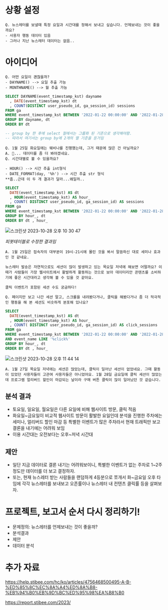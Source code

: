# 상황 설정

``` text
Q. 뉴스레터를 보낼때 특정 요일과 시간대를 정해서 보내고 싶습니다. 언제보내는 것이 좋을까요?
- 사용자 행동 데이터 있음
- 그러나 지난 뉴스레터 데이터는 없음..
```


# 아이디어

``` text
Q. 어떤 요일이 괜찮을까?
- DAYNAME() --> 요일 추출 가능
- MONTHNAME() --> 월 추출 가능
```

``` sql
SELECT DAYNAME(event_timestamp_kst) dayname
  , DATE(event_timestamp_kst) dt 
  , COUNT(DISTINCT user_pseudo_id, ga_session_id) sessions
FROM ga
WHERE event_timestamp_kst BETWEEN '2022-01-22 00:00:00' AND '2022-01-28 23:59:59'
GROUP BY dayname, dt 
ORDER BY dt

-- group by 한 후에 select 절에서는 그룹화 된 기준으로 생각해야함.
-- 따라서 여기서는 group by에 2개의 열 기준을 둔거임
```

``` text
Q. 1월 25일 화요일에는 웨비나를 진행했는데, 그거 때문에 많은 건 아닐까요?
A. 🤔... 데이터를 좀 더 봐야겠네요.
Q. 시간대별로 볼 수 있을까요?

- HOUR() --> 시간 추출 int형식
- DATE_FORMAT(day, '%h') --> 시간 추출 str 형식
**흠..근데 이 두 개 결과가 달라...왜일까..
```

``` sql
SELECT 
  DATE(event_timestamp_kst) AS dt 
  , HOUR(event_timestamp_kst) AS hour_ 
  , COUNT( DISTINCT user_pseudo_id, ga_session_id) AS sessions
FROM ga
WHERE event_timestamp_kst BETWEEN '2022-01-22 00:00:00' AND '2022-01-28 23:59:59'
GROUP BY hour_, dt
ORDER BY dt , hour_
```

![스크린샷 2023-10-28 오후 10 30 47](https://github.com/hozyhozy/-SQL-/assets/123252821/5ac54db3-ccf7-4da7-b02c-7f962db82e3b)


*피봇테이블로 수정한 결과임*



``` text
A. 1월 25일은 접속자의 대부분이 19시-21시에 몰린 것을 봐서 말씀하신 대로 세미나 효과인 것 같네요.

뉴스레터 발송은 자연적으로도 세션이 많이 발생하고 있는 목요일 저녁에 해보면 어떨까요? 이때가 사람들이 가장 웹사이트에서 활발하게 활동하는 것으로 보아 데이터리안 콘텐츠를 소비하기에 좋은 시간대라고 생각해 볼 수 있을 것 같아요.

클릭 이벤트가 포함된 세션 수도 궁금하다!

Q. 페이지만 보고 나간 세션 말고, 스크롤을 내려봤다거나, 클릭을 해봤다거나 좀 더 적극적인 행동을 해 본 세션도 비슷하게 분포해 있나요?
```

``` sql
SELECT 
  DATE(event_timestamp_kst) AS dt 
  , HOUR(event_timestamp_kst) AS hour_ 
  , COUNT( DISTINCT user_pseudo_id, ga_session_id) AS click_sessions
FROM ga
WHERE event_timestamp_kst BETWEEN '2022-01-22 00:00:00' AND '2022-01-28 23:59:59'
AND event_name LIKE '%click%'
GROUP BY hour_, dt
ORDER BY dt , hour_
```


![스크린샷 2023-10-28 오후 11 44 14](https://github.com/hozyhozy/-SQL-/assets/123252821/5a8e04d7-189f-4752-a415-72bf252f76a2)


``` text
A. 1월 27일 목요일 저녁에는 세션은 많았는데, 클릭이 일어난 세션이 없었네요. 그때 활동이 있었던 사용자들이 고관여 사용자들은 아니었어요. 1월 28일 금요일에 클릭 세션이 많았는데 프로그램 얼리버드 할인이 마감되는 날이라 구매 버튼 클릭이 많이 일어났던 것 같습니다.
```

## 분석 결과

- 토요일, 일요일, 월요일은 다른 요일에 비해 웹사이트 방문, 클릭 적음
- 화요일~금요일이 비교적 웹사이트 방문이 활발한 요일인데 분석을 진행한 주차에는 세미나, 얼리버드 할인 마감 등 특별한 이벤트가 많은 주차라서 현재 트래픽만 보고 결론을 내기에는 어려워 보임
- 이용 시간대는 오전보다는 오후~저녁 시간대



## 제안

- 일단 지금 데이터로 결론 내기는 어려워보이니, 특별한 이벤트가 없는 주차로 1~2주 정도만 데이터를 더 보고 결정하자.
- 또는, 현재 뉴스레터 받는 사람들을 랜덤하게 4등분으로 쪼개서 화~금요일 오후 타임에 각각 뉴스레터를 보내보고 오픈률이나 뉴스레터 내 컨텐츠 클릭률 등을 살펴보자.


# 프로젝트, 보고서 순서 다시 정리하기!

- 문제정의: 뉴스레터를 언제보내는 것이 좋을까?
- 분석결과
- 제안
- 데이터 분석



# 추가 자료
https://help.stibee.com/hc/ko/articles/4756468500495-A-B-%ED%85%8C%EC%8A%A4%ED%8A%B8-%EB%94%B0%EB%9D%BC%ED%95%98%EA%B8%B0


https://report.stibee.com/2023/


